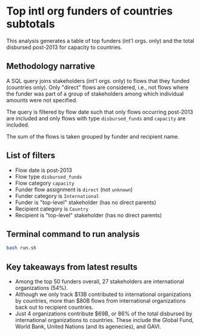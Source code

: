 # Top intl org funders of countries subtotals
This analysis generates a table of top funders (int'l orgs. only) and the total disbursed post-2013 for capacity to countries.

## Methodology narrative
A SQL query joins stakeholders (int'l orgs. only) to flows that they funded (countries only). Only "direct" flows are considered, i.e., not flows where the funder was part of a group of stakeholders among which individual amounts were not specified.

The query is filtered by flow date such that only flows occurring post-2013 are included and only flows with type `disbursed_funds` and `capacity` are included.

The sum of the flows is taken grouped by funder and recipient name.

## List of filters
- Flow date is post-2013
- Flow type `disbursed_funds`
- Flow category `capacity`
- Funder flow assignment is `direct` (not `unknown`)
- Funder category is `International`
- Funder is "top-level" stakeholder (has no direct parents)
- Recipient category is `Country`
- Recipient is "top-level" stakeholder (has no direct parents)

## Terminal command to run analysis
```bash
bash run.sh
```

## Key takeaways from latest results
- Among the top 50 funders overall, 27 stakeholders are international organizations (54%).
- Although we only track $13B contributed to international organizations by countries, more than $80B flows from international organizations back out to recipient countries. 
- Just 4 organizations contribute $69B, or 86% of the total disbursed by international organizations to countries. These include the Global Fund, World Bank, United Nations (and its agenecies), and GAVI.
